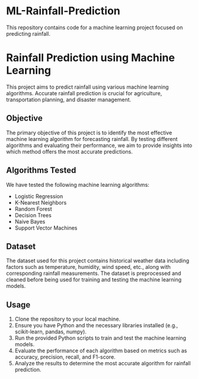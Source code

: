# ML-Rainfall-Prediction
This repository contains code for a machine learning project focused on predicting rainfall.

# Rainfall Prediction using Machine Learning

This project aims to predict rainfall using various machine learning algorithms. Accurate rainfall prediction is crucial for agriculture, transportation planning, and disaster management.

## Objective

The primary objective of this project is to identify the most effective machine learning algorithm for forecasting rainfall. By testing different algorithms and evaluating their performance, we aim to provide insights into which method offers the most accurate predictions.

## Algorithms Tested

We have tested the following machine learning algorithms:

- Logistic Regression
- K-Nearest Neighbors
- Random Forest
- Decision Trees
- Naive Bayes
- Support Vector Machines

## Dataset

The dataset used for this project contains historical weather data including factors such as temperature, humidity, wind speed, etc., along with corresponding rainfall measurements. The dataset is preprocessed and cleaned before being used for training and testing the machine learning models.

## Usage

1. Clone the repository to your local machine.
2. Ensure you have Python and the necessary libraries installed (e.g., scikit-learn, pandas, numpy).
3. Run the provided Python scripts to train and test the machine learning models.
4. Evaluate the performance of each algorithm based on metrics such as accuracy, precision, recall, and F1-score.
5. Analyze the results to determine the most accurate algorithm for rainfall prediction.

